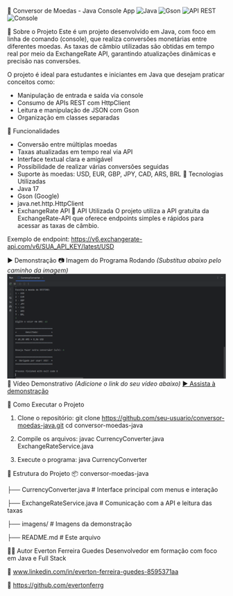 💱 Conversor de Moedas - Java Console App
![Java](https://img.shields.io/badge/Java-17-blue.svg?logo=java) ![Gson](https://img.shields.io/badge/Gson-2.10-green.svg?logo=google) ![API REST](https://img.shields.io/badge/API-ExchangeRate-blueviolet) ![Console](https://img.shields.io/badge/Interface-Console-lightgrey)

🧾 Sobre o Projeto
Este é um projeto desenvolvido em Java, com foco em linha de comando (console), que realiza conversões monetárias entre diferentes moedas. As taxas de câmbio utilizadas são obtidas em tempo real por meio da ExchangeRate API, garantindo atualizações dinâmicas e precisão nas conversões.

O projeto é ideal para estudantes e iniciantes em Java que desejam praticar conceitos como:
- Manipulação de entrada e saída via console
- Consumo de APIs REST com HttpClient
- Leitura e manipulação de JSON com Gson
- Organização em classes separadas
  
🎯 Funcionalidades
- Conversão entre múltiplas moedas
- Taxas atualizadas em tempo real via API
- Interface textual clara e amigável
- Possibilidade de realizar várias conversões seguidas
- Suporte às moedas: USD, EUR, GBP, JPY, CAD, ARS, BRL
🔧 Tecnologias Utilizadas
- Java 17
- Gson (Google)
- java.net.http.HttpClient
- ExchangeRate API
🔗 API Utilizada
O projeto utiliza a API gratuita da ExchangeRate-API que oferece endpoints simples e rápidos para acessar as taxas de câmbio.

Exemplo de endpoint:
https://v6.exchangerate-api.com/v6/SUA_API_KEY/latest/USD

▶️ Demonstração
📷 Imagem do Programa Rodando
*(Substitua abaixo pelo caminho da imagem)*
![Demonstração](https://github.com/Evertonferrg/conversormoedasjava/blob/main/img/Captura%20de%20tela%202025-04-23%20164316.png)
🎥 Vídeo Demonstrativo
*(Adicione o link do seu vídeo abaixo)*
[▶️ Assista à demonstração](https://drive.google.com/file/d/1pQNNztbo4z-KVOZCdc4q4lZcwELSTxgq/view?usp=drive_link)

🚀 Como Executar o Projeto
1. Clone o repositório:
   git clone https://github.com/seu-usuario/conversor-moedas-java.git
   cd conversor-moedas-java

2. Compile os arquivos:
   javac CurrencyConverter.java ExchangeRateService.java

3. Execute o programa: 
   java CurrencyConverter
   
📁 Estrutura do Projeto
📦 conversor-moedas-java

├── CurrencyConverter.java        # Interface principal com menus e interação

├── ExchangeRateService.java      # Comunicação com a API e leitura das taxas

├── imagens/                      # Imagens da demonstração

├── README.md                     # Este arquivo

🙋‍♂️ Autor
Everton Ferreira Guedes
Desenvolvedor em formação com foco em Java e Full Stack
   
🔗 www.linkedin.com/in/everton-ferreira-guedes-8595371aa

🔧 https://github.com/evertonferrg

